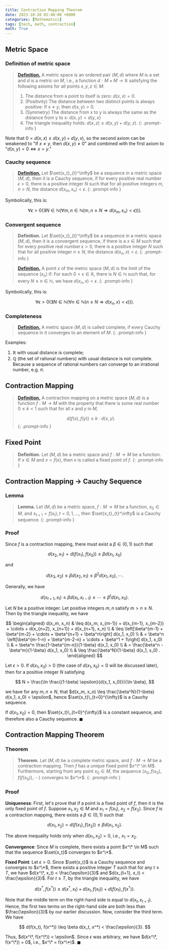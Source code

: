 ```yaml
---
title: Contraction Mapping Theorem
date: 2023-10-20 02:40:00 +0800
categories: [Mathematics]
tags: [tech, math, contraction]
math: True
---
```


## Metric Space

### Definition of metric space

> [**Definition.**](https://en.wikipedia.org/wiki/Metric_space) 
> A metric space is an ordered pair $(M, d)$ where $M$ is a set and $d$ is a metric on $M$, i.e., a function $d: M\times M \to \mathbb{R}$ satisfying the following axioms for all points $x, y, z \in M:$
> 1. The distance from a point to itself is zero: $d(x,x) = 0.$
> 2. (Positivity) The distance between two distinct points is always positive: If $x\ne y,$ then $d(x,y)>0.$
> 3. (Symmetry) The distance from x to y is always the same as the distance from y to x: $d(x,y) = d(y,x)$
> 4. The triangle inequality holds: $d(x,z)\le d(x,y)+d(y,z).$
{: .prompt-info }


Note that $0 = d(x,x)\le d(x,y)+d(y,x),$ so the second axiom can be weakened to "If $x\ne y,$ then $d(x,y)\ne 0$" and combined with the first axiom to "$d(x,y) = 0 \Leftrightarrow x = y.$"

### Cauchy sequence

> [**Definition.**](https://en.wikipedia.org/wiki/Cauchy_sequence#In_a_metric_space)
> Let $\set{x_t}_{t}^\infty$ be a sequence in a metric space $(M,d),$ then it is a Cauchy sequence, if for every positive real number $\epsilon>0,$ there is a positive integer $N$ such that for all positive integers $m,n > N,$ the distance $d(x_m, x_n) < \epsilon.$
{: .prompt-info }

Symbolically, this is:

$$
\forall \epsilon > 0 (\exists N\in\mathbb{N} (\forall m,n\in \mathbb{N}(m,n\ge N \Rightarrow d(x_m,x_n)< \epsilon))).
$$

### Convergent sequence

> **Definition.**
> Let $\set{x_t}_{t}^\infty$ be a sequence in a metric space $(M,d),$ then it is a convergent sequence, if there is a $x\in M$ such that for every positive real number $\epsilon>0,$ there is a positive integer $N$ such that for all positive integer $n\ge N,$ the distance $d(x_n, x) < \epsilon.$
{: .prompt-info }

> [**Definition.**](https://en.wikipedia.org/wiki/Limit_of_a_sequence#Metric_spaces)
> A point $x$ of the metric space $(M, d)$ is the limit of the sequence $(x_n)$ if: For each $0<\epsilon\in\mathbb{R},$ there is $N\in\mathbb{N}$ such that, for every $N\le n\in \mathbb{N},$ we have $d(x_n, x)<\epsilon.$
{: .prompt-info }

Symbolically, this is:

$$
\forall \epsilon > 0 (\exists N\in\mathbb{N} (\forall n\in \mathbb{N}(n\ge N \Rightarrow d(x_n,x)< \epsilon))).
$$

### Completeness

> [**Definition.**](https://en.wikipedia.org/wiki/Cauchy_sequence#Completeness)
> A metric space $(M,d)$ is called complete, if every Cauchy sequence in it converges to an element of $M.$
{: .prompt-info }

Examples:
1. $\mathbb{R}$ with usual distance is complete;
2. $\mathbb{Q}$ (the set of rational numbers) with usual distance is not complete. Because a sequence of rational numbers can converge to an irrational number, e.g. $\pi.$

## Contraction Mapping

> [**Definition.**](https://en.wikipedia.org/wiki/Contraction_mapping)
> A contraction mapping on a metric space $(M,d)$ is a function $f:M\to M$ with the property that there is some real number $0\le k< 1$ such that for all $x$ and $y$ in $M,$ 
> 
> $$d(f(x),f(y))\le k\cdot d(x,y).$$
{: .prompt-info }

## Fixed Point

> **Definition.**
> Let $(M,d)$ be a metric space and $f:M\to M$ be a function. If $x\in M$ and $x=f(x),$ then $x$ is called a fixed point of $f.$
{: .prompt-info }

## Contraction Mapping → Cauchy Sequence

### Lemma

> **Lemma.**
> Let $(M,d)$ be a metric space, $f:M\to M$ be a function, $x_0\in M$, and $x_{t+1} = f(x_t), t=0,1,\ldots,$ then $\set{x_t}_{t}^\infty$ is a Cauchy sequence. 
{: .prompt-info }

### Proof

Since $f$ is a contraction mapping, there must exist a $\beta \in (0,1)$ such that 

$$
d(x_2, x_1) = d(f(x_1), f(x_0)) \leq \beta d(x_1, x_0)
$$ 

and

$$
d(x_3, x_2) \leq \beta d(x_2, x_1) \leq \beta^2 d(x_1, x_0), \cdots.
$$

Generally, we have

$$
d(x_{t+1}, x_t) \leq \beta d(x_t, x_{t-1}) \leq \cdots \leq \beta^t d(x_1, x_0).
$$

Let $N$ be a positive integer. Let positive integers $m, n$ satisfy $m > n \geq N$. Then by the triangle inequality, we have

$$
\begin{aligned}
d(x_m, x_n) & \leq d(x_m, x_{m-1}) + d(x_{m-1}, x_{m-2}) + \cdots + d(x_{n+2}, x_{n+1}) + d(x_{n+1}, x_n) \\
& \leq \left[\beta^{m-1} + \beta^{m-2} + \cdots + \beta^{n+1} + \beta^n\right] d(x_1, x_0) \\
& = \beta^n \left[\beta^{m-1-n} + \beta^{m-2-n} + \cdots + \beta^1 + 1\right] d(x_1, x_0) \\
& = \beta^n \frac{1-\beta^{m-n}}{1-\beta} d(x_1, x_0) \\
& = \frac{\beta^n - \beta^m}{1-\beta} d(x_1, x_0) \\
& \leq \frac{\beta^N}{1-\beta} d(x_1, x_0) .
\end{aligned}
$$

Let $\epsilon > 0$. If $d(x_1, x_0) > 0$ (the case of $d(x_1, x_0) = 0$ will be discussed later), then for a positive integer $N$ satisfying 

$$
N > \frac{\ln \frac{(1-\beta) \epsilon}{d(x_1, x_0)}}{\ln \beta},
$$

we have for any $m, n \geq N$, that $d(x_m, x_n) \leq \frac{\beta^N}{1-\beta} d(x_1, x_0) < \epsilon$, hence $\set{x_t}\_{t=0}^{\infty}$ is a Cauchy sequence. 

If $d(x_1, x_0) = 0$, then $\set{x_t}\_{t=0}^{\infty}$ is a constant sequence, and therefore also a Cauchy sequence. $\blacksquare$

## Contraction Mapping Theorem

### Theorem
> **Theorem.** Let $(M, d)$ be a complete metric space, and $f: M \to M$ be a contraction mapping. Then $f$ has a unique fixed point $x^\* \in M$. Furthermore, starting from any point $x_0 \in M$, the sequence $\left(x_0, f(x_0), f(f(x_0)), \cdots\right)$ converges to $x^\*$.
{: .prompt-info }

### Proof

**Uniqueness**: First, let's prove that if a point is a fixed point of $f$, then it is the only fixed point of $f$. Suppose $x_1, x_2 \in M$ and $x_1=f(x_1)$, $x_2=f(x_2)$. Since $f$ is a contraction mapping, there exists a $\beta \in (0, 1)$ such that 

$$
d(x_1, x_2) = d(f(x_1), f(x_2)) \leq \beta d(x_1, x_2).
$$

The above inequality holds only when $d(x_1, x_2) = 0$, i.e., $x_1 = x_2$. 

**Convergence**: Since $M$ is complete, there exists a point $x^\* \in M$ such that the sequence $\set{x_t}$ converges to $x^\*$.

**Fixed Point**: Let $\epsilon > 0$. Since $\set{x_t}$ is a Cauchy sequence and converges to $x^\*$, there exists a positive integer $T$ such that for any $t \geq T$, we have $d(x^\*, x_t) < \frac{\epsilon}{3}$ and $d(x_{t+1}, x_t) < \frac{\epsilon}{3}$. For $t \geq T$, by the triangle inequality, we have

$$
d(x^*, f(x^*)) \leq d(x^*, x_t) + d(x_t, f(x_t)) + d(f(x_t), f(x^*)).
$$

Note that the middle term on the right-hand side is equal to $d(x_t, x_{t+1})$. Hence, the first two terms on the right-hand side are both less than $\frac{\epsilon}{3}$ by our earlier discussion. Now, consider the third term. We have 

$$
d(f(x_t), f(x^*)) \leq \beta d(x_t, x^*) < \frac{\epsilon}{3}.
$$ 

Thus, $d(x^\*, f(x^\*)) < \epsilon$. Since $\epsilon$ was arbitrary, we have $d(x^\*, f(x^\*)) = 0$, i.e., $x^\* = f(x^\*)$. $\blacksquare$